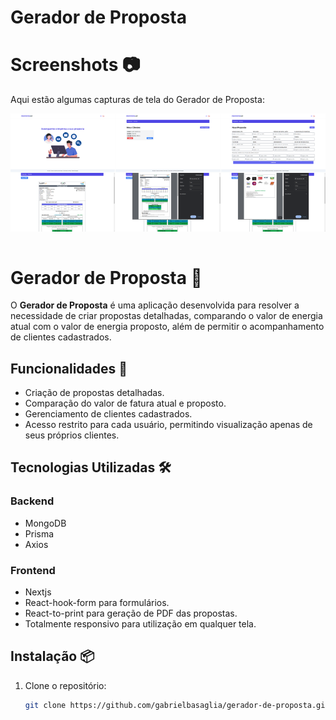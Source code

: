 # Gerador de Proposta

# Screenshots 📷

Aqui estão algumas capturas de tela do Gerador de Proposta:

<div style="display: grid; grid-template-columns: repeat(3, 1fr); gap: 1px;">
  <img src="./src/assets/readme/1.png" alt="Screenshot 1" width="200"/>
  <img src="./src/assets/readme/2.png" alt="Screenshot 2" width="200"/>
  <img src="./src/assets/readme/3.png" alt="Screenshot 3" width="200"/>
  <img src="./src/assets/readme/4.png" alt="Screenshot 4" width="200"/>
  <img src="./src/assets/readme/5.png" alt="Screenshot 5" width="200"/>
  <img src="./src/assets/readme/6.png" alt="Screenshot 6" width="200"/>
</div> <br>

# Gerador de Proposta 📄

O **Gerador de Proposta** é uma aplicação desenvolvida para resolver a necessidade de criar propostas detalhadas, comparando o valor de energia atual com o valor de energia proposto, além de permitir o acompanhamento de clientes cadastrados.

## Funcionalidades 🚀

- Criação de propostas detalhadas.
- Comparação do valor de fatura atual e proposto.
- Gerenciamento de clientes cadastrados.
- Acesso restrito para cada usuário, permitindo visualização apenas de seus próprios clientes.

## Tecnologias Utilizadas 🛠️

### Backend

- MongoDB
- Prisma
- Axios

### Frontend

- Nextjs
- React-hook-form para formulários.
- React-to-print para geração de PDF das propostas.
- Totalmente responsivo para utilização em qualquer tela.

## Instalação 📦

1. Clone o repositório:

   ```bash
   git clone https://github.com/gabrielbasaglia/gerador-de-proposta.git
   ```
